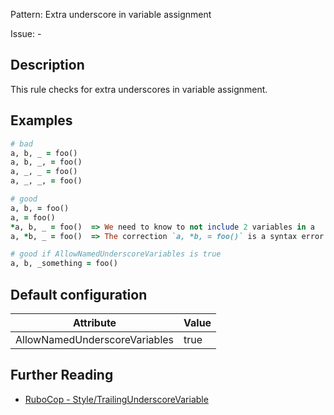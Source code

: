 Pattern: Extra underscore in variable assignment

Issue: -

## Description

This rule checks for extra underscores in variable assignment.

## Examples

```ruby
# bad
a, b, _ = foo()
a, b, _, = foo()
a, _, _ = foo()
a, _, _, = foo()

# good
a, b, = foo()
a, = foo()
*a, b, _ = foo()  => We need to know to not include 2 variables in a
a, *b, _ = foo()  => The correction `a, *b, = foo()` is a syntax error

# good if AllowNamedUnderscoreVariables is true
a, b, _something = foo()
```

## Default configuration

Attribute | Value
--- | ---
AllowNamedUnderscoreVariables | true

## Further Reading

* [RuboCop - Style/TrailingUnderscoreVariable](https://docs.rubocop.org/rubocop/cops_style.html#styletrailingunderscorevariable)
